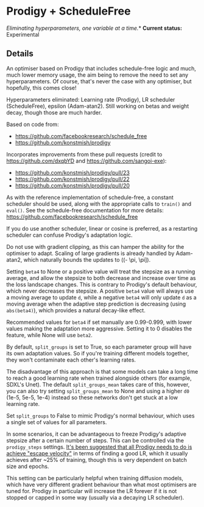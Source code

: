 # Prodigy + ScheduleFree
*Eliminating hyperparameters, one variable at a time.**
**Current status:** Experimental

## Details
An optimiser based on Prodigy that includes schedule-free logic and much, much lower memory usage, the aim being to remove the need to set any hyperparameters. Of course,
that's never the case with any optimiser, but hopefully, this comes close!

Hyperparameters eliminated: Learning rate (Prodigy), LR scheduler (ScheduleFree), epsilon (Adam-atan2). Still working on betas and weight decay, though
those are much harder.

Based on code from:
* https://github.com/facebookresearch/schedule_free
* https://github.com/konstmish/prodigy

Incorporates improvements from these pull requests (credit to https://github.com/dxqbYD and https://github.com/sangoi-exe):
* https://github.com/konstmish/prodigy/pull/23
* https://github.com/konstmish/prodigy/pull/22
* https://github.com/konstmish/prodigy/pull/20

As with the reference implementation of schedule-free, a constant scheduler should be used, along with the appropriate
calls to `train()` and `eval()`. See the schedule-free documentation for more details: https://github.com/facebookresearch/schedule_free

If you do use another scheduler, linear or cosine is preferred, as a restarting scheduler can confuse Prodigy's adaptation logic.

Do not use with gradient clipping, as this can hamper the ability for the optimiser to adapt. Scaling of large gradients is 
already handled by Adam-atan2, which naturally bounds the updates to \((- \pi, \pi]\).

Setting `beta4` to None or a positive value will treat the stepsize as a running average, and allow the stepsize to 
both decrease and increase over time as the loss landscape changes. This is contrary to Prodigy's default behaviour, which never decreases the stepsize.
A positive `beta4` value will always use a moving average to update `d`, while a negative `beta4` will only update `d` as a moving average when the
adaptive step prediction is decreasing (using `abs(beta4)`), which provides a natural decay-like effect.

Recommended values for `beta4` if set manually are 0.99-0.999, with lower values making the adaptation more aggressive.
Setting it to 0 disables the feature, while None will use `beta2`.

By default, `split_groups` is set to True, so each parameter group will have its own adaptation values. So if you're training
different models together, they won't contaminate each other's learning rates. 

The disadvantage of this approach is that some models can take a long time to reach a good learning rate when trained alongside others 
(for example, SDXL's Unet). The default `split_groups_mean` takes care of this, however, you can also try setting `split_groups_mean` to None
and using a higher `d0` (1e-5, 5e-5, 1e-4) instead so these networks don't get stuck at a low learning rate.

Set `split_groups` to False to mimic Prodigy's normal behaviour, which uses a single set of values for all parameters.

In some scenarios, it can be advantageous to freeze Prodigy's adaptive stepsize after a certain number of steps. This
can be controlled via the `prodigy_steps` settings. [It's been suggested that all Prodigy needs to do is achieve "escape velocity"](https://arxiv.org/pdf/2409.20325)
in terms of finding a good LR, which it usually achieves after ~25% of training, though this is very dependent on batch size and epochs. 

This setting can be particularly helpful when training diffusion models, which have very different gradient behaviour than what most optimisers are tuned for. Prodigy in particular
will increase the LR forever if it is not stopped or capped in some way (usually via a decaying LR scheduler).
